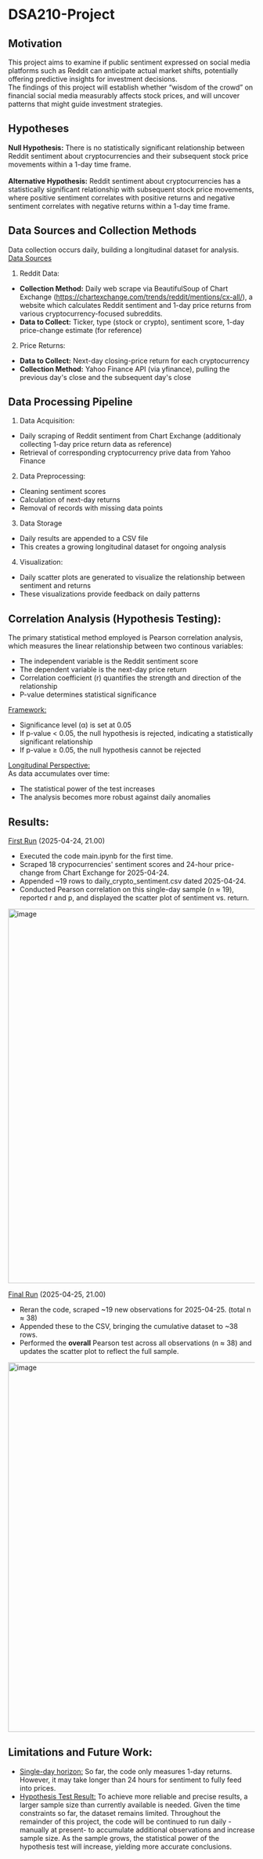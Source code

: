 # DSA210-Project
## Motivation
This project aims to examine if public sentiment expressed on social media platforms such as Reddit can anticipate actual market shifts, potentially offering predictive insights for investment decisions.\
The findings of this project will establish whether “wisdom of the crowd” on financial social media measurably affects stock prices, and will uncover patterns that might guide investment strategies.

## Hypotheses
**Null Hypothesis:** There is no statistically significant relationship between Reddit sentiment about cryptocurrencies and their subsequent stock price movements within a 1-day time frame.\
<br/>
**Alternative Hypothesis:** Reddit sentiment about cryptocurrencies has a statistically significant relationship with subsequent stock price movements, where positive sentiment correlates with positive returns and negative sentiment correlates with negative returns within a 1-day time frame.

## Data Sources and Collection Methods
Data collection occurs daily, building a longitudinal dataset for analysis.
<ins>Data Sources</ins>
1. Reddit Data:
+ **Collection Method:** Daily web scrape via BeautifulSoup of Chart Exchange (https://chartexchange.com/trends/reddit/mentions/cx-all/), a website which calculates Reddit sentiment and 1-day price returns from various cryptocurrency-focused subreddits.
+ **Data to Collect:** Ticker, type (stock or crypto), sentiment score, 1-day price-change estimate (for reference)

2. Price Returns:
+ **Data to Collect:** Next-day closing-price return for each cryptocurrency
+ **Collection Method:** Yahoo Finance API (via yfinance), pulling the previous day's close and the subsequent day's close 

## Data Processing Pipeline
1. Data Acquisition:
+ Daily scraping of Reddit sentiment from Chart Exchange (additionaly collecting 1-day price return data as reference)
+ Retrieval of corresponding cryptocurrency prive data from Yahoo Finance

2. Data Preprocessing:
+ Cleaning sentiment scores
+ Calculation of next-day returns
+ Removal of records with missing data points

3. Data Storage
+ Daily results are appended to a CSV file
+ This creates a growing longitudinal dataset for ongoing analysis

4. Visualization:
+ Daily scatter plots are generated to visualize the relationship between sentiment and returns
+ These visualizations provide feedback on daily patterns

## Correlation Analysis (Hypothesis Testing):
The primary statistical method employed is Pearson correlation analysis, which measures the linear relationship between two continous variables:
+ The independent variable is the Reddit sentiment score
+ The dependent variable is the next-day price return
+ Correlation coefficient (r) quantifies the strength and direction of the relationship
+ P-value determines statistical significance

<ins>Framework:</ins>
+ Significance level (α) is set at 0.05
+ If p-value < 0.05, the null hypothesis is rejected, indicating a statistically significant relationship
+ If p-value ≥ 0.05, the null hypothesis cannot be rejected

<ins>Longitudinal Perspective:</ins>\
As data accumulates over time:
+ The statistical power of the test increases
+ The analysis becomes more robust against daily anomalies

## Results:
<ins>First Run</ins> (2025-04-24, 21.00)
+ Executed the code main.ipynb for the first time.
+ Scraped 18 crypocurrencies' sentiment scores and 24-hour price-change from Chart Exchange for 2025-04-24.
+ Appended ~19 rows to daily_crypto_sentiment.csv dated 2025-04-24.
+ Conducted Pearson correlation on this single-day sample (n ≈ 19), reported r and p, and displayed the scatter plot of sentiment vs. return.
<img width="763" alt="image" src="https://github.com/user-attachments/assets/6bf3ec31-13b9-4611-addd-33c5ab499480" />

<ins>Final Run</ins> (2025-04-25, 21.00)
+ Reran the code, scraped ~19 new observations for 2025-04-25. (total n ≈ 38)
+ Appended these to the CSV, bringing the cumulative dataset to ~38 rows.
+ Performed the **overall** Pearson test across all observations (n ≈ 38) and updates the scatter plot to reflect the full sample.
<img width="753" alt="image" src="https://github.com/user-attachments/assets/5e21f5ef-8421-45cb-90d7-d5c684cc346b" />

## Limitations and Future Work:
+ <ins>Single-day horizon:</ins> So far, the code only measures 1-day returns. However, it may take longer than 24 hours for sentiment to fully feed into prices.
+ <ins>Hypothesis Test Result:</ins> To achieve more reliable and precise results, a larger sample size than currently available is needed. Given the time constraints so far, the dataset remains limited. Throughout the remainder of this project, the code will be continued to run daily -manually at present- to accumulate additional observations and increase sample size. As the sample grows, the statistical power of the hypothesis test will increase, yielding more accurate conclusions.

  
   
